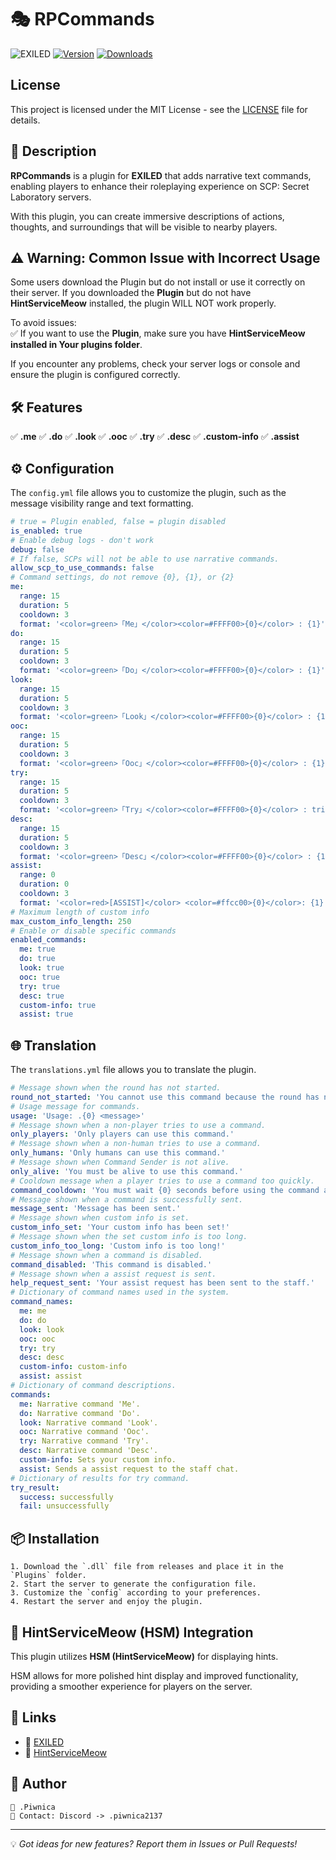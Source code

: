 # 🎭 RPCommands

![EXILED](https://img.shields.io/badge/EXILED-Supported-green?style=for-the-badge)
[![Version](https://img.shields.io/github/v/release/PiwnicaUwU/RPCommands?style=for-the-badge)](https://github.com/PiwnicaUwU/RPCommands/releases/latest)
[![Downloads](https://img.shields.io/github/downloads/PiwnicaUwU/RPCommands/total?style=for-the-badge)](https://github.com/PiwnicaUwU/RPCommands/releases)
## License
This project is licensed under the MIT License - see the [LICENSE](LICENSE) file for details.

## 📜 Description
**RPCommands** is a plugin for **EXILED** that adds narrative text commands, enabling players to enhance their roleplaying experience on SCP: Secret Laboratory servers.

With this plugin, you can create immersive descriptions of actions, thoughts, and surroundings that will be visible to nearby players.

## ⚠️ Warning: Common Issue with Incorrect Usage  

Some users download the Plugin but do not install or use it correctly on their server. If you downloaded the **Plugin** but do not have **HintServiceMeow** installed, the plugin WILL NOT work properly.  

To avoid issues:  
✅ If you want to use the **Plugin**, make sure you have **HintServiceMeow installed in Your plugins folder**.  

If you encounter any problems, check your server logs or console and ensure the plugin is configured correctly.

## 🛠️ Features
✅ **.me**
✅ **.do**
✅ **.look**
✅ **.ooc** 
✅ **.try**
✅ **.desc**
✅ **.custom-info**
✅ **.assist**

## ⚙️ Configuration
The `config.yml` file allows you to customize the plugin, such as the message visibility range and text formatting.

```yaml
# true = Plugin enabled, false = plugin disabled
is_enabled: true
# Enable debug logs - don't work
debug: false
# If false, SCPs will not be able to use narrative commands.
allow_scp_to_use_commands: false
# Command settings, do not remove {0}, {1}, or {2}
me:
  range: 15
  duration: 5
  cooldown: 3
  format: '<color=green>「Me」</color><color=#FFFF00>{0}</color> : {1}'
do:
  range: 15
  duration: 5
  cooldown: 3
  format: '<color=green>「Do」</color><color=#FFFF00>{0}</color> : {1}'
look:
  range: 15
  duration: 5
  cooldown: 3
  format: '<color=green>「Look」</color><color=#FFFF00>{0}</color> : {1}'
ooc:
  range: 15
  duration: 5
  cooldown: 3
  format: '<color=green>「Ooc」</color><color=#FFFF00>{0}</color> : {1}'
try:
  range: 15
  duration: 5
  cooldown: 3
  format: '<color=green>「Try」</color><color=#FFFF00>{0}</color> : tried to {1} and {2} did it!'
desc:
  range: 15
  duration: 5
  cooldown: 3
  format: '<color=green>「Desc」</color><color=#FFFF00>{0}</color> : {1}'
assist:
  range: 0
  duration: 0
  cooldown: 3
  format: '<color=red>[ASSIST]</color> <color=#ffcc00>{0}</color>: {1}'
# Maximum length of custom info
max_custom_info_length: 250
# Enable or disable specific commands
enabled_commands:
  me: true
  do: true
  look: true
  ooc: true
  try: true
  desc: true
  custom-info: true
  assist: true
```
## 🌐 Translation
The `translations.yml` file allows you to translate the plugin.

```yaml
# Message shown when the round has not started.
round_not_started: 'You cannot use this command because the round has not started yet.'
# Usage message for commands.
usage: 'Usage: .{0} <message>'
# Message shown when a non-player tries to use a command.
only_players: 'Only players can use this command.'
# Message shown when a non-human tries to use a command.
only_humans: 'Only humans can use this command.'
# Message shown when Command Sender is not alive.
only_alive: 'You must be alive to use this command.'
# Cooldown message when a player tries to use a command too quickly.
command_cooldown: 'You must wait {0} seconds before using the command again.'
# Message shown when a command is successfully sent.
message_sent: 'Message has been sent.'
# Message shown when custom info is set.
custom_info_set: 'Your custom info has been set!'
# Message shown when the set custom info is too long.
custom_info_too_long: 'Custom info is too long!'
# Message shown when a command is disabled.
command_disabled: 'This command is disabled.'
# Message shown when a assist request is sent.
help_request_sent: 'Your assist request has been sent to the staff.'
# Dictionary of command names used in the system.
command_names:
  me: me
  do: do
  look: look
  ooc: ooc
  try: try
  desc: desc
  custom-info: custom-info
  assist: assist
# Dictionary of command descriptions.
commands:
  me: Narrative command 'Me'.
  do: Narrative command 'Do'.
  look: Narrative command 'Look'.
  ooc: Narrative command 'Ooc'.
  try: Narrative command 'Try'.
  desc: Narrative command 'Desc'.
  custom-info: Sets your custom info.
  assist: Sends a assist request to the staff chat.
# Dictionary of results for try command.
try_result:
  success: successfully
  fail: unsuccessfully
```

## 📦 Installation
```plaintext
1. Download the `.dll` file from releases and place it in the `Plugins` folder.
2. Start the server to generate the configuration file.
3. Customize the `config` according to your preferences.
4. Restart the server and enjoy the plugin.
```

## 🐾 HintServiceMeow (HSM) Integration
This plugin utilizes **HSM (HintServiceMeow)** for displaying hints.

HSM allows for more polished hint display and improved functionality, providing a smoother experience for players on the server.

## 🔗 Links
- 📖 [EXILED](https://github.com/ExSLMod-Team/EXILED)
- 🐾 [HintServiceMeow](https://github.com/MeowServer/HintServiceMeow)


## 👥 Author
```plaintext
👤 .Piwnica  
📧 Contact: Discord -> .piwnica2137
```

---

💡 *Got ideas for new features? Report them in Issues or Pull Requests!*
